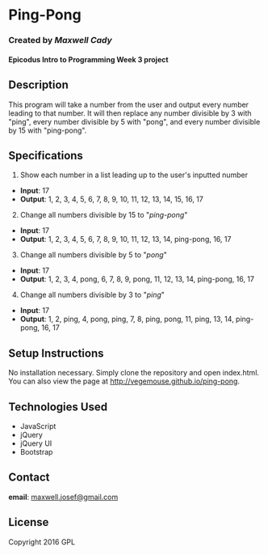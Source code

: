 # **Ping-Pong**
### Created by _Maxwell Cady_
#### Epicodus Intro to Programming Week 3 project

## Description
This program will take a number from the user and output every number leading to that number. It will then replace any number divisible by 3 with "ping", every number divisible by 5 with "pong", and every number divisible by 15 with "ping-pong".

## Specifications

1) Show each number in a list leading up to the user's inputted number

* **Input**: 17
* **Output**: 1, 2, 3, 4, 5, 6, 7, 8, 9, 10, 11, 12, 13, 14, 15, 16, 17

2) Change all numbers divisible by 15 to "_ping-pong_"

* **Input**: 17
* **Output**: 1, 2, 3, 4, 5, 6, 7, 8, 9, 10, 11, 12, 13, 14, ping-pong, 16, 17

3) Change all numbers divisible by 5 to "_pong_"

* **Input**: 17
* **Output**: 1, 2, 3, 4, pong, 6, 7, 8, 9, pong, 11, 12, 13, 14, ping-pong, 16, 17

4) Change all numbers divisible by 3 to "_ping_"

* **Input**: 17
* **Output**: 1, 2, ping, 4, pong, ping, 7, 8, ping, pong, 11, ping, 13, 14, ping-pong, 16, 17

## Setup Instructions
No installation necessary. Simply clone the repository and open index.html. You can also view the page at http://vegemouse.github.io/ping-pong.

## Technologies Used

* JavaScript
* jQuery
* jQuery UI
* Bootstrap

## Contact
**email**: maxwell.josef@gmail.com

## License
Copyright 2016 GPL
